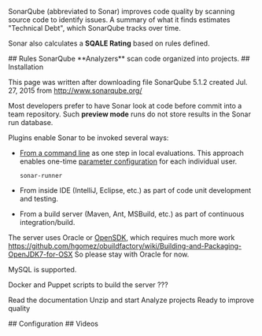 SonarQube (abbreviated to Sonar)
improves code quality by scanning source code to identify issues.
A summary of what it finds estimates "Technical Debt", which SonarQube tracks over time.

Sonar also calculates a **SQALE Rating** based on rules defined.


<a id="Rules">
## Rules</a>
SonarQube **Analyzers** scan code organized into projects.



<a id="Installation">
## Installation</a>

This page was written after downloading file SonarQube 5.1.2 created Jul. 27, 2015
from <a target="_blank" href="http://www.sonarqube.org/">http://www.sonarqube.org/</a>

Most developers prefer to have Sonar look at code before commit into a team repository.
Such **preview mode** runs do not store results in the Sonar run database.

Plugins enable Sonar to be invoked several ways:

  * <a target="_blank" href="http://docs.sonarqube.org/x/3AAW">From a command line</a> as one step in local evaluations.
    This approach enables one-time <a target="_blank" href="http://docs.sonarqube.org/display/SONAR/Analysis+Parameters">parameter configuration</a> 
    for each individual user.

    ```
    sonar-runner
    ```

  * From inside IDE (IntelliJ, Eclipse, etc.) as part of code unit development and testing.

  * From a build server (Maven, Ant, MSBuild, etc.) as part of continuous integration/build.

The server uses Oracle or <a target="_blank" href="http://openjdk.java.net/install/index.html">OpenSDK</a>,
which requires much more work https://github.com/hgomez/obuildfactory/wiki/Building-and-Packaging-OpenJDK7-for-OSX
So please stay with Oracle for now.

MySQL is supported.

Docker and Puppet scripts to build the server ???





Read the documentation
Unzip and start
Analyze projects
Ready to improve quality


<a id="Configuration">
## Configuration</a>


<a id="Videos">
## Videos</a>

